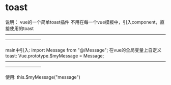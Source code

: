 # toast

说明：
vue的一个简单toast插件
不用在每一个vue模板中，引入component，直接使用的toast
————————————————————————————————————————————

main中引入:
import Message from "@/Message";
在vue的全局变量上自定义toast:
Vue.prototype.$myMessage = Message;
————————————————————————————————————————————

使用:
this.$myMessage("message")
